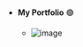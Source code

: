 - **My Portfolio** 🟢

   - ![image](https://github.com/mohamed-rawash/my-portfolio/assets/81307786/5e56ef81-b0be-409e-b509-cc4b4defcae7)
